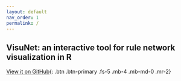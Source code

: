```yaml
---
layout: default
nav_order: 1
permalink: /
---
```


## VisuNet: an interactive tool for rule network visualization in R


[View it on GitHub](https://github.com/komorowskilab/VisuNet){: .btn .btn-primary .fs-5 .mb-4 .mb-md-0 .mr-2}
